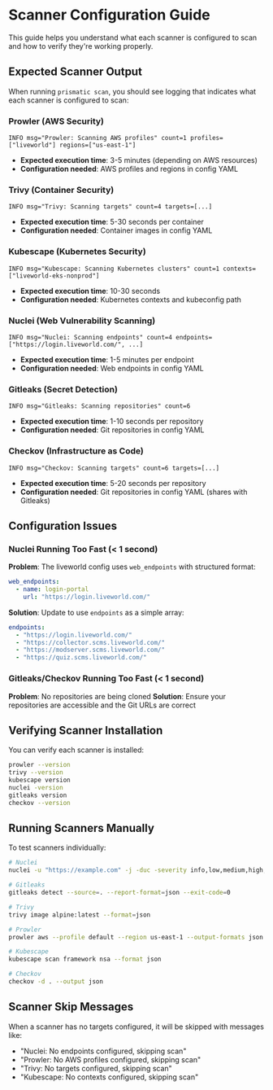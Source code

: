 # Scanner Configuration Guide

This guide helps you understand what each scanner is configured to scan and how to verify they're working properly.

## Expected Scanner Output

When running `prismatic scan`, you should see logging that indicates what each scanner is configured to scan:

### Prowler (AWS Security)
```
INFO msg="Prowler: Scanning AWS profiles" count=1 profiles=["liveworld"] regions=["us-east-1"]
```
- **Expected execution time**: 3-5 minutes (depending on AWS resources)
- **Configuration needed**: AWS profiles and regions in config YAML

### Trivy (Container Security)
```
INFO msg="Trivy: Scanning targets" count=4 targets=[...]
```
- **Expected execution time**: 5-30 seconds per container
- **Configuration needed**: Container images in config YAML

### Kubescape (Kubernetes Security)
```
INFO msg="Kubescape: Scanning Kubernetes clusters" count=1 contexts=["liveworld-eks-nonprod"]
```
- **Expected execution time**: 10-30 seconds
- **Configuration needed**: Kubernetes contexts and kubeconfig path

### Nuclei (Web Vulnerability Scanning)
```
INFO msg="Nuclei: Scanning endpoints" count=4 endpoints=["https://login.liveworld.com/", ...]
```
- **Expected execution time**: 1-5 minutes per endpoint
- **Configuration needed**: Web endpoints in config YAML

### Gitleaks (Secret Detection)
```
INFO msg="Gitleaks: Scanning repositories" count=6
```
- **Expected execution time**: 1-10 seconds per repository
- **Configuration needed**: Git repositories in config YAML

### Checkov (Infrastructure as Code)
```
INFO msg="Checkov: Scanning targets" count=6 targets=[...]
```
- **Expected execution time**: 5-20 seconds per repository
- **Configuration needed**: Git repositories in config YAML (shares with Gitleaks)

## Configuration Issues

### Nuclei Running Too Fast (< 1 second)
**Problem**: The liveworld config uses `web_endpoints` with structured format:
```yaml
web_endpoints:
  - name: login-portal
    url: "https://login.liveworld.com/"
```

**Solution**: Update to use `endpoints` as a simple array:
```yaml
endpoints:
  - "https://login.liveworld.com/"
  - "https://collector.scms.liveworld.com/"
  - "https://modserver.scms.liveworld.com/"
  - "https://quiz.scms.liveworld.com/"
```

### Gitleaks/Checkov Running Too Fast (< 1 second)
**Problem**: No repositories are being cloned
**Solution**: Ensure your repositories are accessible and the Git URLs are correct

## Verifying Scanner Installation

You can verify each scanner is installed:
```bash
prowler --version
trivy --version
kubescape version
nuclei -version
gitleaks version
checkov --version
```

## Running Scanners Manually

To test scanners individually:

```bash
# Nuclei
nuclei -u "https://example.com" -j -duc -severity info,low,medium,high,critical

# Gitleaks
gitleaks detect --source=. --report-format=json --exit-code=0

# Trivy
trivy image alpine:latest --format=json

# Prowler
prowler aws --profile default --region us-east-1 --output-formats json

# Kubescape
kubescape scan framework nsa --format json

# Checkov
checkov -d . --output json
```

## Scanner Skip Messages

When a scanner has no targets configured, it will be skipped with messages like:
- "Nuclei: No endpoints configured, skipping scan"
- "Prowler: No AWS profiles configured, skipping scan"
- "Trivy: No targets configured, skipping scan"
- "Kubescape: No contexts configured, skipping scan"